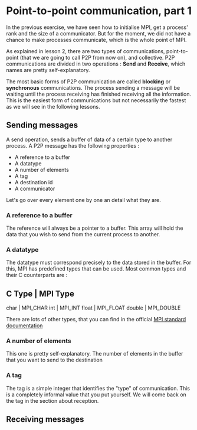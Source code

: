 # Point-to-point communication, part 1

In the previous exercise, we have seen how to initialise MPI, get a process' rank and the size of a communicator. But for the moment, we did not have a chance to make processes communicate, which is the whole point of MPI.

As explained in lesson 2, there are two types of communications, point-to-point (that we are going to call P2P from now on), and collective. P2P communications are divided in two operations : **Send** and **Receive**, which names are pretty self-explanatory.

The most basic forms of P2P communication are called **blocking** or **synchronous** communications. The process sending a message will be waiting until the process receiving has finished receiving all the information. This is the easiest form of communications but not necessarily the fastest as we will see in the following lessons.

## Sending messages

A send operation, sends a buffer of data of a certain type to another process. A P2P message has the following properties :

* A reference to a buffer
* A datatype
* A number of elements
* A tag
* A destination id
* A communicator

Let's go over every element one by one an detail what they are.

### A reference to a buffer

The reference will always be a pointer to a buffer. This array will hold the data that you wish to send from the current process to another.

### A datatype

The datatype must correspond precisely to the data stored in the buffer. For this, MPI has predefined types that can be used. Most common types and their C counterparts are :

C Type | MPI Type
-----------------
char | MPI_CHAR
int | MPI_INT
float | MPI_FLOAT
double | MPI_DOUBLE

There are lots of other types, that you can find in the official [MPI standard documentation](http://mpi-forum.org/docs/mpi-3.1/mpi31-report.pdf)

### A number of elements

This one is pretty self-explanatory. The number of elements in the buffer that you want to send to the destination

### A tag

The tag is a simple integer that identifies the "type" of communication. This is a completely informal value that you put yourself. We will come back on the tag in the section about reception.

## Receiving messages
